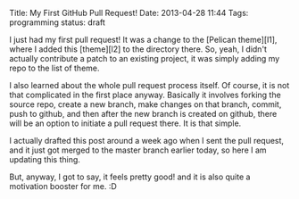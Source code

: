 Title: My First GitHub Pull Request!
Date: 2013-04-28 11:44
Tags: programming
status: draft

I just had my first pull request! It was a change to the [Pelican theme][l1], where I added
this [theme][l2] to the directory there. So, yeah, I didn't actually contribute a patch to an
existing project, it was simply adding my repo to the list of theme.

I also learned about the whole pull request process itself. Of course, it is not
that complicated in the first place anyway. Basically it involves forking the source repo,
create a new branch, make changes on that branch, commit, push to github, and then after the new
branch is created on github, there will be an option to initiate a pull request there. It is that
simple.

I actually drafted this post around a week ago when I sent the pull request, and it just got merged
to the master branch earlier today, so here I am updating this thing.

But, anyway, I got to say, it feels pretty good! and it is also quite a motivation booster for me. :D